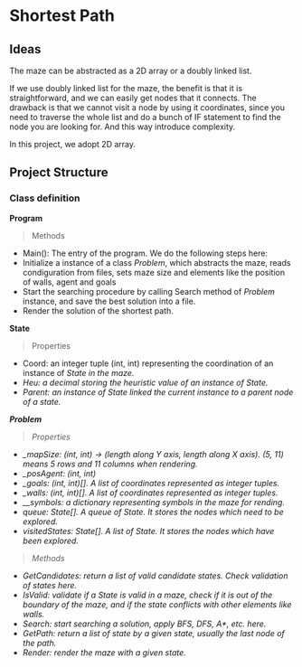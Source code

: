 # Shortest Path
## Ideas

The maze can be abstracted as a 2D array or a doubly linked list. 

If we use doubly linked list for the maze, the benefit is that it is straightforward, and 
we can easily get nodes that it connects. The drawback is that we cannot visit a node by 
using it coordinates, since you need to traverse the whole list 
and do a bunch of IF statement to find the node you are looking for. And this way introduce complexity.

In this project, we adopt 2D array.

## Project Structure

### Class definition

<b> Program </b>

> Methods
- Main(): The entry of the program. We do the following steps here:
 - Initialize a instance of a class <i>Problem</i>, which abstracts the maze, reads condiguration from files, sets maze size and elements like the position of walls, agent and goals
 - Start the searching procedure by calling Search method of <i>Problem</i>  instance, and save the best solution into a file. 
 - Render the solution of the shortest path.


<b> State </b>

> Properties
- Coord: an integer tuple (int, int) representing the coordination of an instance of <i>State<i> in the maze.
- Heu: a decimal storing the heuristic value of an instance of <i>State<i>.
- Parent: an instance of <i>State</i> linked the current instance to a parent node of a state.

<b> Problem </b>

> Properties
- _mapSize: (int, int) -> (length along Y axis, length along X axis). (5, 11) means 5 rows and 11 columns when rendering.
- _posAgent: (int, int)
- _goals: (int, int)[]. A list of coordinates represented as integer tuples.
- _walls: (int, int)[]. A list of coordinates represented as integer tuples.
- __symbols: a dictionary representing symbols in the maze for rending.
- queue: State[]. A queue of <i>State</i>. It stores the nodes which need to be explored.
- visitedStates: State[]. A list of <i>State</i>. It stores the nodes which have been explored.

> Methods
- GetCandidates: return a list of valid candidate states. Check validation of states here.
- IsValid: validate if a <i>State</i> is valid in a maze, check if it is out of the boundary of the maze, and if the state conflicts with other elements like walls.
- Search: start searching a solution, apply BFS, DFS, A*, etc. here.
- GetPath: return a list of state by a given state, usually the last node of the path.
- Render: render the maze with a given state.

